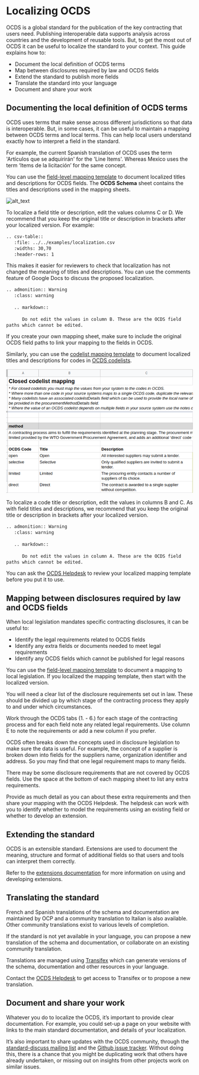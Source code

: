 # Localizing OCDS

OCDS is a global standard for the publication of the key contracting that users need. Publishing interoperable data supports analysis across countries and the development of reusable tools. But, to get the most out of OCDS it can be useful to localize the standard to your context. This guide explains how to:

* Document the local definition of OCDS terms
* Map between disclosures required by law and OCDS fields
* Extend the standard to publish more fields
* Translate the standard into your language
* Document and share your work

## Documenting the local definition of OCDS terms

OCDS uses terms that make sense across different jurisdictions so that data is interoperable. But, in some cases, it can be useful to maintain a mapping between OCDS terms and local terms. This can help local users understand exactly how to interpret a field in the standard.

For example, the current Spanish translation of OCDS uses the term 'Artículos que se adquirirán' for the 'Line Items'. Whereas Mexico uses the term ‘Items de la licitación’ for the same concept.

You can use the [field-level mapping template](https://www.open-contracting.org/resources/ocds-field-level-mapping-template/) to document localized titles and descriptions for OCDS fields. The **OCDS Schema** sheet contains the titles and descriptions used in the mapping sheets.

<!-- TO-DO update screenshot -->

![alt_text](images/image1.png "image_tooltip")

To localize a field title or description, edit the values columns C or D. We recommend that you keep the original title or description in brackets after your localized version. For example:

```eval_rst
.. csv-table::
   :file: ../../examples/localization.csv
   :widths: 30,70
   :header-rows: 1
```

This makes it easier for reviewers to check that localization has not changed the meaning of titles and descriptions. You can use the comments feature of Google Docs to discuss the proposed localization.

```eval_rst
.. admonition:: Warning
   :class: warning

   .. markdown::

      Do not edit the values in column B. These are the OCDS field paths which cannot be edited.
```

If you create your own mapping sheet, make sure to include the original OCDS field paths to link your mapping to the fields in OCDS.

Similarly, you can use the [codelist mapping template](https://www.open-contracting.org/resources/ocds-1-1-codelist-mapping-template/) to document localized titles and descriptions for codes in [OCDS codelists](../../schema/codelists/).

![Codelist Mapping Template](../../_static/png/codelist_mapping.png)

To localize a code title or description, edit the values in columns B and C. As with field titles and descriptions,  we recommend that you keep the original title or description in brackets after your localized version.

```eval_rst
.. admonition:: Warning
   :class: warning

   .. markdown::

      Do not edit the values in column A. These are the OCDS field paths which cannot be edited.
```

You can ask the [OCDS Helpdesk](../../../support/#ocds-helpdesk) to review your localized mapping template before you put it to use.

## Mapping between disclosures required by law and OCDS fields

When local legislation mandates specific contracting disclosures, it can be useful to:

* Identify the legal requirements related to OCDS fields
* Identify any extra fields or documents needed to meet legal requirements
* Identify any OCDS fields which cannot be published for legal reasons

You can use the [field-level mapping template](https://www.open-contracting.org/resources/ocds-field-level-mapping-template/) to document a mapping to local legislation. If you localized the mapping template, then start with the localized version.

You will need a clear list of the disclosure requirements set out in law. These should be divided up by which stage of the contracting process they apply to and under which circumstances.

Work through the OCDS tabs (1. - 6.) for each stage of the contracting process and for each field note any related legal requirements. Use column E to note the requirements or add a new column if you prefer.

OCDS often breaks down the concepts used in disclosure legislation to make sure the data is useful. For example, the concept of a supplier is broken down into fields for the suppliers name, organization identifier and address. So you may find that one legal requirement maps to many fields.

There may be some disclosure requirements that are not covered by OCDS fields. Use the space at the bottom of each mapping sheet to list any extra requirements.

Provide as much detail as you can about these extra requirements and then share your mapping with the OCDS Helpdesk. The helpdesk can work with you to identify whether to model the requirements using an existing field or whether to develop an extension.

## Extending the standard

OCDS is an extensible standard. Extensions are used to document the meaning, structure and format of additional fields so that users and tools can interpret them correctly.

Refer to the [extensions documentation](../extensions/#extensions) for more information on using and developing extensions.

## Translating the standard

French and Spanish translations of the schema and documentation are maintained by OCP and a community translation to Italian is also available. Other community translations exist to various levels of completion.

If the standard is not yet available in your language, you can propose a new translation of the schema and documentation, or collaborate on an existing community translation.

Translations are managed using [Transifex](https://www.transifex.com/OpenDataServices/open-contracting-standard-1-1/) which can generate versions of the schema, documentation and other resources in your language.

Contact the [OCDS Helpdesk](../../../support/#ocds-helpdesk) to get access to Transifex or to propose a new translation.

## Document and share your work

Whatever you do to localize the OCDS, it’s important to provide clear documentation. For example, you could set-up a page on your website with links to the main standard documentation, and details of your localization.

It’s also important to share updates with the OCDS community, through the [standard-discuss mailing list](https://groups.google.com/a/open-contracting.org/forum/#!forum/standard-discuss) and the [Github issue tracker](https://github.com/open-contracting/standard). Without doing this, there is a chance that you might be duplicating work that others have already undertaken, or missing out on insights from other projects work on similar issues.
